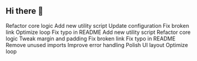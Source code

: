 ## Hi there 👋

<!--
**nponthus/nponthus** is a ✨ _special_ ✨ repository because its `README.md` (this file) appears on your GitHub profile.

Here are some ideas to get you started:

- 🔭 I’m currently working on ...
- 🌱 I’m currently learning ...
- 👯 I’m looking to collaborate on ...
- 🤔 I’m looking for help with ...
- 💬 Ask me about ...
- 📫 How to reach me: ...
- 😄 Pronouns: ...
- ⚡ Fun fact: ...
-->
Refactor core logic
Add new utility script
Update configuration
Fix broken link
Optimize loop
Fix typo in README
Add new utility script
Refactor core logic
Tweak margin and padding
Fix broken link
Fix typo in README
Remove unused imports
Improve error handling
Polish UI layout
Optimize loop
